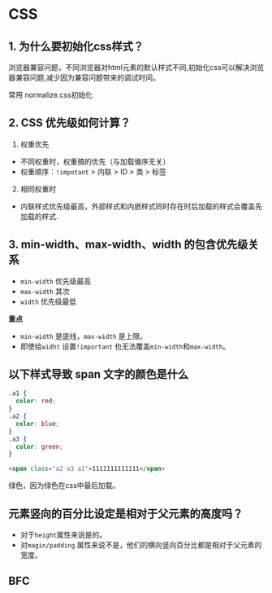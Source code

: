 # CSS

## 1. 为什么要初始化css样式？

浏览器兼容问题，不同浏览器对html元素的默认样式不同,初始化css可以解决浏览器兼容问题,减少因为兼容问题带来的调试时间。

常用 normalize.css初始化

## 2. CSS 优先级如何计算？

1. 权重优先

- 不同权重时，权重搞的优先（与加载循序无关）
- 权重顺序：`!impotant` > 内联 > ID > 类 > 标签

2. 相同权重时

- 内联样式优先级最高，外部样式和内嵌样式同时存在时后加载的样式会覆盖先加载的样式.

## 3. min-width、max-width、width 的包含优先级关系

- `min-width` 优先级最高
- `max-width` 其次
- `width` 优先级最低

**重点**

- `min-width` 是底线，`max-width` 是上限。
- 即使给`widht` 设置`!important` 也无法覆盖`min-width`和`max-width`。

## 以下样式导致 span 文字的颜色是什么

```css
.a1 {
  color: red;
}
.a2 {
  color: blue;
}
.a3 {
  color: green;
}
```

```html
<span class="a2 a3 a1">1111111111111</span>
```

绿色，因为绿色在css中最后加载。

## 元素竖向的百分比设定是相对于父元素的高度吗？

- 对于`height`属性来说是的。
- 对`magin/padding` 属性来说不是，他们的横向竖向百分比都是相对于父元素的宽度。

## BFC
